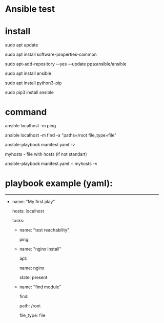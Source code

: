 # Ansible test

# install

sudo apt update

sudo apt install software-properties-common

sudo apt-add-repository --yes --update ppa:ansible/ansible

sudo apt install ansible

sudo apt install python3-pip

sudo pip3 install ansible

# command

ansible localhost -m ping

ansible localhost -m find -a "paths=/root file_type=file"

ansible-playbook manifest.yaml -v

myhosts - file with hosts (if not standart)

ansible-playbook manifest.yaml -i myhosts -v

# playbook example (yaml):

---

  - name: "My first play"
    
    hosts: localhost
	
    
    tasks:
	
      
      - name: "test reachability"
	    
        ping:
		
      
      - name: "nginx install"
	      
        apt:
		      
          name: nginx
		      
          state: present
		  
      
      - name: "find module"
	      
        find:
		      
          path: /root
		      
          file_type: file
